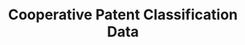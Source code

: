 ---
bigquery: https://console.cloud.google.com/bigquery?p=patents-public-data&d=cpc&page=dataset
citation: '“Cooperative Patent Classification” by the EPO and USPTO, for public use. '
contributors: EPO, USPTO
cost: None
description: Cooperative Patent Classification Data contains the scheme and definitions
  of the Cooperative Patent Classification system for classifying patent documents.
  The CPC is the result of a partnership between the EPO and the USPTO in their joint
  effort to develop a common, internationally compatible classification system for
  technical documents, in particular patent publications, which will be used by both
  offices in the patent granting process
documentation: https://www.cooperativepatentclassification.org/cpcSchemeAndDefinitions
last_edit: Mon, 04 Apr 2022 19:07:06 GMT
location: https://www.cooperativepatentclassification.org/index
maintained_by: USPTO, EPO
schema_fields: '[''glossary'', ''additional_only'', ''sizeCache'', ''applicationReferences'',
  ''residual_references'', ''limitingReferences'', ''status'', ''parents'', ''informativeReferences'',
  ''breakdownCode'', ''dateRevised'', ''ipc_concordant'', ''titlePart'', ''child_groups'',
  ''symbol'', ''title_part'', ''title_full'', ''residualReferences'', ''not_allocatable'',
  ''limiting_references'', ''definition'', ''children'', ''childGroups'', ''breakdown_code'',
  ''notAllocatable'', ''informative_references'', ''date_revised'', ''application_references'',
  ''titleFull'', ''ipcConcordant'', ''synonyms'', ''level'']'
shortname: cooperative_patent_classification
tags:
- patents
- science
title: Cooperative Patent Classification Data
uuid: 984374a7-16e9-4b35-9445-458daceb01bf
---